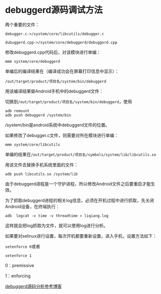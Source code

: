 # debuggerd源码调试方法

两个重要的文件：

`debugger.c->/system/core/libcutils/debugger.c`

`dubuggerd.cpp->/system/core/debuggerd/debuggerd.cpp`

修改debuggerd.cpp代码后，对该模块进行单编：

```shell
mmm system/core/debuggerd
```

单编后的编译结果在（编译成功会在屏幕打印信息中显示）：

`/out/target/product/项目名/system/bin/debuggerd`

用该编译结果替Android手机中的debuggerd文件：

切换到`/out/target/product/项目名/system/bin/debuggerd`，使用

```shell
adb remount
adb push debuggerd /system/bin
```

/system/bin是android系统中debuggerd文件的位置。

如果修改了debugger.c文件，则需要对所在模块进行单编：

```shell
mmm system/core/libcutils
```

单编的结果在`/out/target/product/项目名/symbols/system/lib/libcutils.so`

用该文件去替换手机系统里面的文件：

```shell
adb push libcutils.so /system/lib
```

由于debuggerd进程是一个守护进程，所以修改Android文件之后要重启才能生效。

为了抓取debuggerd进程的相关log信息，必须在开机过程中进行抓取，先关闭Android设备，在终端执行：

`adb  logcat -v time -v threadtime > liqiang.log`

这样就会把log抓取为文件，就可以使用log进行分析。

如果要对selinux进行设置，每次开机都要重新设置，进入手机，设置方法如下：

`setenforce 0`或者

`setenforce 1`

0：premissive

1：enforcing

[debuggerd源码分析参考博客](http://android.jobbole.com/84877/)